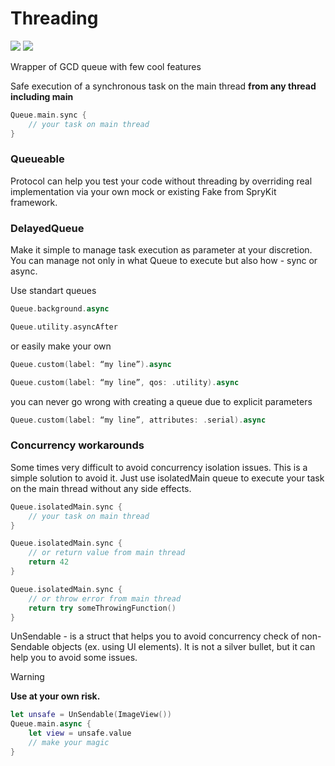 # Threading
[![](https://img.shields.io/endpoint?url=https%3A%2F%2Fswiftpackageindex.com%2Fapi%2Fpackages%2FNikSativa%2FThreading%2Fbadge%3Ftype%3Dswift-versions)](https://swiftpackageindex.com/NikSativa/Threading)
[![](https://img.shields.io/endpoint?url=https%3A%2F%2Fswiftpackageindex.com%2Fapi%2Fpackages%2FNikSativa%2FThreading%2Fbadge%3Ftype%3Dplatforms)](https://swiftpackageindex.com/NikSativa/Threading)

Wrapper of GCD queue with few cool features

Safe execution of a synchronous task on the main thread **from any thread including main**
```swift
Queue.main.sync {
    // your task on main thread
}
```

### Queueable
Protocol can help you test your code without threading by overriding real implementation via your own mock or existing Fake from SpryKit framework.

### DelayedQueue
Make it simple to manage task execution as parameter at your discretion. You can manage not only in what Queue to execute but also how - sync or async.

Use standart queues
```swift
Queue.background.async
```

```swift
Queue.utility.asyncAfter
```

or easily make your own
```swift
Queue.custom(label: “my line”).async
```

```swift
Queue.custom(label: “my line”, qos: .utility).async
```

you can never go wrong with creating a queue due to explicit parameters
```swift
Queue.custom(label: “my line”, attributes: .serial).async
```

### Concurrency workarounds

Some times very difficult to avoid concurrency isolation issues. This is a simple solution to avoid it. Just use isolatedMain queue to execute your task on the main thread without any side effects.

```swift
Queue.isolatedMain.sync {
    // your task on main thread
}

Queue.isolatedMain.sync {
    // or return value from main thread
    return 42
}

Queue.isolatedMain.sync {
    // or throw error from main thread
    return try someThrowingFunction()
}
```

UnSendable - is a struct that helps you to avoid concurrency check of non-Sendable objects (ex. using UI elements). It is not a silver bullet, but it can help you to avoid some issues.
> [!WARNING]
> **Use at your own risk.**

```swift
let unsafe = UnSendable(ImageView())
Queue.main.async {
    let view = unsafe.value
    // make your magic
}
```
